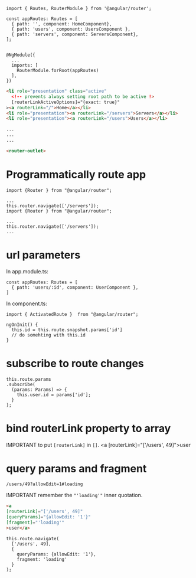 ```
import { Routes, RouterModule } from '@angular/router';

const appRoutes: Routes = [
  { path: '', component: HomeComponent},
  { path: 'users', component: UsersComponent },
  { path: 'servers', component: ServersComponent},
];


@NgModule({
  ...
  imports: [
    RouterModule.forRoot(appRoutes)
  ],
})
```

```html
<li role="presentation" class="active"
  <!-- prevents always setting root path to be active !>
  [routerLinkActiveOptions]="{exact: true}"
><a routerLink="/">Home</a></li>
<li role="presentation"><a routerLink="/servers">Servers</a></li>
<li role="presentation"><a routerLink="/users">Users</a></li>

...
...
...

<router-outlet>
```

# Programmatically route app

```
import {Router } from "@angular/router";

...
this.router.navigate(['/servers']);
import {Router } from "@angular/router";

...
this.router.navigate(['/servers']);
...

```

# url parameters

In app.module.ts:

```
const appRoutes: Routes = [
  { path: 'users/:id', component: UserComponent },
]
```

In component.ts:

```
import { ActivatedRoute }  from "@angular/router";

ngOnInit() {
  this.id = this.route.snapshot.params['id']
  // do somehting with this.id
}
```

# subscribe to route changes

```
this.route.params
.subscribe(
  (params: Params) => {
    this.user.id = params['id'];
  }
);
```

# bind routerLink property to array

IMPORTANT to put `[routerLink]` in `[]`.
<a [routerLink]="['/users', 49]">user</a>

# query params and fragment

`/users/49?allowEdit=1#loading`

IMPORTANT remember the `"'loading'"` inner quotation.

```html
<a
[routerLink]="['/users', 49]"
[queryParams]="{allowEdit: '1'}"
[fragment]="'loading'"
>user</a>
```

```
this.route.navigate(
  ['/users', 49],
  {
    queryParams: {allowEdit: '1'},
    fragment: 'loading'
  }
);
```
